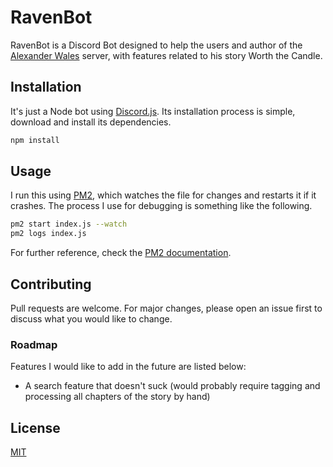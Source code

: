 # RavenBot

RavenBot is a Discord Bot designed to help the users and author of the [Alexander Wales](http://alexanderwales.com/) server, with features related to his story Worth the Candle.

## Installation

It's just a Node bot using [Discord.js](https://discord.js.org/). Its installation process is simple, download and install its dependencies.

```bash
npm install
```

## Usage
I run this using [PM2](https://pm2.keymetrics.io), which watches the file for changes and restarts it if it crashes. The process I use for debugging is something like the following.

```bash
pm2 start index.js --watch
pm2 logs index.js
```

For further reference, check the [PM2 documentation](https://pm2.keymetrics.io/docs/usage/quick-start/).

## Contributing
Pull requests are welcome. For major changes, please open an issue first to discuss what you would like to change.

### Roadmap
Features I would like to add in the future are listed below:
* A search feature that doesn't suck (would probably require tagging and processing all chapters of the story by hand)

## License
[MIT](https://choosealicense.com/licenses/mit/)
